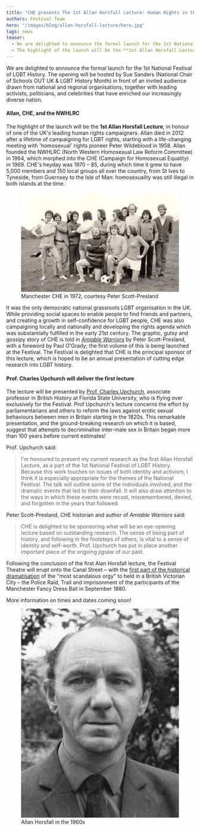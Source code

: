 ```yaml
---
title: "CHE presents The 1st Allan Horsfall Lecture: Human Rights in the 1820s"
authors: Festival Team
hero: "/images/blog/allan-horsfall-lecture/hero.jpg"
tags: news
teaser:
  - We are delighted to announce the formal launch for the 1st National Festival of LGBT History. The opening will be hosted by Sue Sanders (National Chair of Schools OUT UK &amp; LGBT History Month) in front of an invited audience drawn from national and regional organisations, together with leading activists, politicians, and celebrities that have enriched our increasingly diverse nation.
  - The highlight of the launch will be the **1st Allan Horsfall Lecture**, in honour of one of the UK's leading human rights campaigners. The lecture will be presented by Prof. Charles Upchurch, associate professor in British History at Florida State University, who is flying over exclusively for the Festival. Prof Upchurch's lecture concerns the effort by parliamentarians and others to reform the laws against erotic sexual behaviours between men in Britain starting in the 1820s. 
---
```


We are delighted to announce the formal launch for the 1st National Festival of LGBT History. The opening will be hosted by Sue Sanders (National Chair of Schools OUT UK &amp; LGBT History Month) in front of an invited audience drawn from national and regional organisations, together with leading activists, politicians, and celebrities that have enriched our increasingly diverse nation.

#### Allan, CHE, and the NWHLRC

The highlight of the launch will be the **1st Allan Horsfall Lecture**, in honour of one of the UK's leading human rights campaigners. Allan died in 2012 after a lifetime of campaigning for LGBT rights, starting with a life-changing meeting with 'homosexual' rights pioneer Peter Wildeblood in 1958. Allan founded the NWHLRC (North Western Homosexual Law Reform Committee) in 1964, which morphed into the CHE (Campaign for Homosexual Equality) in 1969. CHE's heyday was 1970 – 85, during which time it grew to have 5,000 members and 150 local groups all over the country, from St Ives to Tyneside, from Guernsey to the Isle of Man: homosexuality was still illegal in both islands at the time.  


<figure>
    <img src="/images/blog/allan-horsfall-lecture/che-1972.jpg" alt="Manchester CHE in 1972">
    <figcaption>Manchester CHE in 1972, courtesy Peter Scott-Presland</figcaption>
</figure>

It was the only democratic national grassroots LGBT organisation in the UK.  While providing social spaces to enable people to find friends and partners, and creating a growth in self-confidence for LGBT people, CHE was also campaigning locally and nationally and developing the rights agenda which was substantially fulfilled in the early 21st century. The graphic, gutsy and gossipy story of CHE is told in [_Amiable Warriors_](http://www.c-h-e.org.uk/chebook.shtml) by Peter Scott-Presland, with a foreword by Paul O'Grady; the first volume of this is being launched at the Festival. The Festival is delighted that CHE is the principal sponsor of this lecture, which is hoped to be an annual presentation of cutting edge research into LGBT history. 


#### Prof. Charles Upchurch will deliver the first lecture

The lecture will be presented by [Prof. Charles Upchurch](http://history.fsu.edu/People/Faculty-by-Name/Charles-Upchurch), associate professor
in British History at Florida State University, who is flying over
exclusively for the Festival. Prof Upchurch's lecture concerns the effort by
parliamentarians and others to reform the laws against erotic sexual
behaviours between men in Britain starting in the 1820s. This remarkable
presentation, and the ground-breaking research on which it is based, suggest
that attempts to decriminalise inter-male sex in Britain began more than 100
years before current estimates!

Prof. Upchurch said:

<blockquote>I'm honoured to present my current research as the first Allan Horsfall Lecture, as a part of the 1st National Festival of LGBT History. Because this work touches on issues of both identity and activism, I think it is especially appropriate for the themes of the National Festival. The talk will outline some of the individuals involved, and the dramatic events that led to their downfall. It will also draw attention to the ways in which these events were recast, misremembered, denied, and forgotten in the years that followed.</blockquote>

Peter Scott-Presland, CHE historian and author of _Amiable Warriors_ said:

<blockquote>CHE is delighted to be sponsoring what will be an eye-opening lecture based on outstanding research.  The sense of being part of history, and following in the footsteps of others, is vital to a sense of identity and self-worth.  Prof. Upchurch has put in place another important piece of the ongoing jigsaw of our past.</blockquote>

Following the conclusion of the first Alan Horsfall lecture, the Festival Theatre will erupt onto the Canal Street – with the [first part of the historical dramatisation](http://lgbthistoryfestival.org/blog/2014/11/03/lgbt-hm-writers-in-residence.html) of the "most scandalous orgy" to held in a British Victorian City – the Police Raid, Trail and imprisonment of the participants of the Manchester Fancy Dress Ball in September 1880. 

More information on times and dates coming soon!


<figure>
    <img src="/images/blog/allan-horsfall-lecture/allan.jpg" alt="Allan Horsfall in the 1960s">
    <figcaption>Allan Horsfall in the 1960s</figcaption>
</figure>